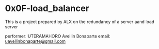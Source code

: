 0x0F-load_balancer
===================
This is a project prepared by ALX on the redundancy of a server aand load server

performer: UTERAMAHORO Avellin Bonaparte
email: uavellinbonaparte@gmail.com
